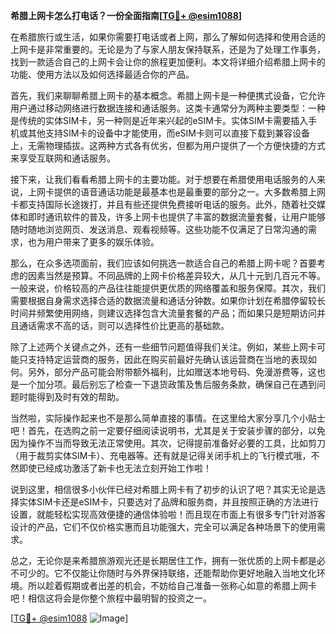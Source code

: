 **希腊上网卡怎么打电话？一份全面指南[[TG💪+ @esim1088](https://t.me/s/esim1088)]**

在希腊旅行或生活，如果你需要打电话或者上网，那么了解如何选择和使用合适的上网卡是非常重要的。无论是为了与家人朋友保持联系，还是为了处理工作事务，找到一款适合自己的上网卡会让你的旅程更加便利。本文将详细介绍希腊上网卡的功能、使用方法以及如何选择最适合你的产品。

首先，我们来聊聊希腊上网卡的基本概念。希腊上网卡是一种便携式设备，它允许用户通过移动网络进行数据连接和通话服务。这类卡通常分为两种主要类型：一种是传统的实体SIM卡，另一种则是近年来兴起的eSIM卡。实体SIM卡需要插入手机或其他支持SIM卡的设备中才能使用，而eSIM卡则可以直接下载到兼容设备上，无需物理插拔。这两种方式各有优劣，但都为用户提供了一个方便快捷的方式来享受互联网和通话服务。

接下来，让我们看看希腊上网卡的主要功能。对于想要在希腊使用电话服务的人来说，上网卡提供的语音通话功能是最基本也是最重要的部分之一。大多数希腊上网卡都支持国际长途拨打，并且有些还提供免费接听电话的服务。此外，随着社交媒体和即时通讯软件的普及，许多上网卡也提供了丰富的数据流量套餐，让用户能够随时随地浏览网页、发送消息、观看视频等。这些功能不仅满足了日常沟通的需求，也为用户带来了更多的娱乐体验。

那么，在众多选项面前，我们应该如何挑选一款适合自己的希腊上网卡呢？首要考虑的因素当然是预算。不同品牌的上网卡价格差异较大，从几十元到几百元不等。一般来说，价格较高的产品往往能提供更优质的网络覆盖和服务保障。其次，我们需要根据自身需求选择合适的数据流量和通话分钟数。如果你计划在希腊停留较长时间并频繁使用网络，则建议选择包含大流量套餐的产品；而如果只是短期访问并且通话需求不高的话，则可以选择性价比更高的基础款。

除了上述两个关键点之外，还有一些细节问题值得我们关注。例如，某些上网卡可能只支持特定运营商的服务，因此在购买前最好先确认该运营商在当地的表现如何。另外，部分产品可能会附带额外福利，比如赠送本地号码、免漫游费等，这也是一个加分项。最后别忘了检查一下退货政策及售后服务条款，确保自己在遇到问题时能得到及时有效的帮助。

当然啦，实际操作起来也不是那么简单直接的事情。在这里给大家分享几个小贴士吧！首先，在选购之前一定要仔细阅读说明书，尤其是关于安装步骤的部分，以免因为操作不当而导致无法正常使用。其次，记得提前准备好必要的工具，比如剪刀（用于裁剪实体SIM卡）、充电器等。还有就是记得关闭手机上的飞行模式哦，不然即使已经成功激活了新卡也无法立刻开始工作啦！

说到这里，相信很多小伙伴已经对希腊上网卡有了初步的认识了吧？其实无论是选择实体SIM卡还是eSIM卡，只要选对了品牌和服务商，并且按照正确的方法进行设置，就能轻松实现高效便捷的通信体验啦！而且现在市面上有很多专门针对游客设计的产品，它们不仅价格实惠而且功能强大，完全可以满足各种场景下的使用需求。

总之，无论你是来希腊旅游观光还是长期居住工作，拥有一张优质的上网卡都是必不可少的。它不仅能让你随时与外界保持联络，还能帮助你更好地融入当地文化环境。所以趁着假期或者出差的机会，不妨给自己准备一张称心如意的希腊上网卡吧！相信这将会是你整个旅程中最明智的投资之一。

[[TG💪+ @esim1088](https://t.me/s/esim1088) ![Image](https://i.postimg.cc/4NQfJmqS/Snipaste-2025-05-13-00-14-12.png)]